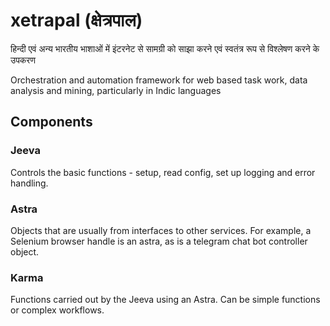# xetrapal (क्षेत्रपाल)
हिन्दी एवं अन्य भारतीय भाशाओं में इंटरनेट से सामग्री को साझा करने एवं स्वतंत्र रूप से विश्लेषण करने के उपकरण 

Orchestration and automation framework for web based task work, data analysis and mining, particularly in Indic languages

## Components

### Jeeva

Controls the basic functions - setup, read config, set up logging and error handling. 

### Astra

Objects that are usually from interfaces to other services. For example, a Selenium browser handle is an astra, as is a telegram chat bot controller object. 

### Karma

Functions carried out by the Jeeva using an Astra. Can be simple functions or complex workflows. 

